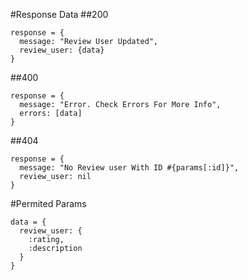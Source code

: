 #Response Data
##200
```
response = {
  message: "Review User Updated",
  review_user: {data}
}
```

##400
```
response = {
  message: "Error. Check Errors For More Info",
  errors: [data]
}
```

##404
```
response = {
  message: "No Review user With ID #{params[:id]}",
  review_user: nil
}
```

#Permited Params
```
data = {
  review_user: {
    :rating,
    :description
  }
}
```
